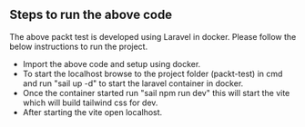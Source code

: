 ## Steps to run the above code

The above packt test is developed using Laravel in docker. Please follow the below instructions to run the project.

- Import the above code and setup using docker.
- To start the localhost browse to the project folder (packt-test) in cmd and run "sail up -d" to start the laravel container in docker.
- Once the container started run "sail npm run dev" this will start the vite which will build tailwind css for dev.
- After starting the vite open localhost.
